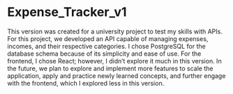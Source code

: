 # Expense_Tracker_v1
This version was created for a university project to test my skills with APIs. For this project, we developed an API capable of managing expenses, incomes, and their respective categories. I chose PostgreSQL for the database schema because of its simplicity and ease of use. For the frontend, I chose React; however, I didn’t explore it much in this version. In the future, we plan to explore and implement more features to scale the application, apply and practice newly learned concepts, and further engage with the frontend, which I explored less in this version.







